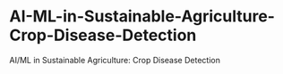 # AI-ML-in-Sustainable-Agriculture-Crop-Disease-Detection
AI/ML in Sustainable Agriculture: Crop Disease Detection
